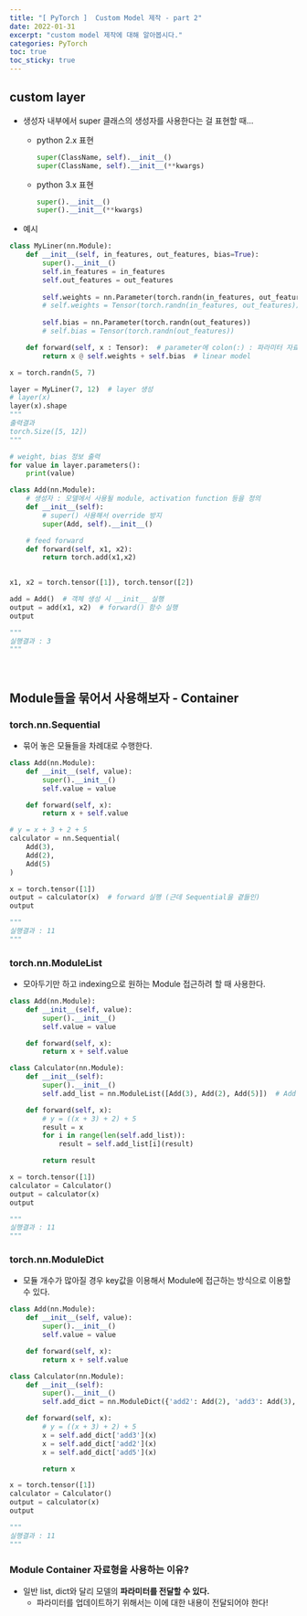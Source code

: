 ```yaml
---
title: "[ PyTorch ]  Custom Model 제작 - part 2"
date: 2022-01-31
excerpt: "custom model 제작에 대해 알아봅시다."
categories: PyTorch
toc: true
toc_sticky: true
---
```



## custom layer

- 생성자 내부에서 super 클래스의 생성자를 사용한다는 걸 표현할 때...
    - python 2.x 표현
        
        ```python
        super(ClassName, self).__init__()
        super(ClassName, self).__init__(**kwargs)
        ```
        
    - python 3.x 표현
        
        ```python
        super().__init__()
        super().__init__(**kwargs)
        ```
        
- 예시

```python
class MyLiner(nn.Module):
    def __init__(self, in_features, out_features, bias=True):
        super().__init__()
        self.in_features = in_features
        self.out_features = out_features
        
        self.weights = nn.Parameter(torch.randn(in_features, out_features))
        # self.weights = Tensor(torch.randn(in_features, out_features))
        
        self.bias = nn.Parameter(torch.randn(out_features))
        # self.bias = Tensor(torch.randn(out_features))

    def forward(self, x : Tensor):  # parameter에 colon(:) : 파라미터 자료형 명시
        return x @ self.weights + self.bias  # linear model

x = torch.randn(5, 7)

layer = MyLiner(7, 12)  # layer 생성
# layer(x)
layer(x).shape
"""
출력결과
torch.Size([5, 12])
"""

# weight, bias 정보 출력 
for value in layer.parameters():
    print(value)
```

```python
class Add(nn.Module):
    # 생성자 : 모델에서 사용될 module, activation function 등을 정의
    def __init__(self):
        # super() 사용해서 override 방지
        super(Add, self).__init__()

    # feed forward
    def forward(self, x1, x2):
        return torch.add(x1,x2)
        

x1, x2 = torch.tensor([1]), torch.tensor([2]) 

add = Add()  # 객체 생성 시 __init__ 실행
output = add(x1, x2)  # forward() 함수 실행
output

""" 
실행결과 : 3
"""
```

<br/>

## Module들을 묶어서 사용해보자 - Container

### torch.nn.Sequential

- 묶어 놓은 모듈들을 차례대로 수행한다.

```python
class Add(nn.Module):
    def __init__(self, value):
        super().__init__()
        self.value = value

    def forward(self, x):
        return x + self.value

# y = x + 3 + 2 + 5
calculator = nn.Sequential(
    Add(3), 
    Add(2),
    Add(5)
)

x = torch.tensor([1])
output = calculator(x)  # forward 실행 (근데 Sequential을 곁들인)
output

"""
실행결과 : 11
"""
```

### torch.nn.ModuleList

- 모아두기만 하고 indexing으로 원하는 Module 접근하려 할 때 사용한다.

```python
class Add(nn.Module):
    def __init__(self, value):
        super().__init__()
        self.value = value

    def forward(self, x):
        return x + self.value

class Calculator(nn.Module):
    def __init__(self):
        super().__init__()
        self.add_list = nn.ModuleList([Add(3), Add(2), Add(5)])  # Add 생성자 실행

    def forward(self, x):
        # y = ((x + 3) + 2) + 5 
        result = x
        for i in range(len(self.add_list)):
            result = self.add_list[i](result)

        return result

x = torch.tensor([1])
calculator = Calculator()
output = calculator(x)
output

"""
실행결과 : 11
"""
```

### torch.nn.ModuleDict

- 모듈 개수가 많아질 경우 key값을 이용해서 Module에 접근하는 방식으로 이용할 수 있다.

```python
class Add(nn.Module):
    def __init__(self, value):
        super().__init__()
        self.value = value

    def forward(self, x):
        return x + self.value

class Calculator(nn.Module):
    def __init__(self):
        super().__init__()
        self.add_dict = nn.ModuleDict({'add2': Add(2), 'add3': Add(3), 'add5': Add(5)})

    def forward(self, x):
        # y = ((x + 3) + 2) + 5
        x = self.add_dict['add3'](x)
        x = self.add_dict['add2'](x)
        x = self.add_dict['add5'](x)

        return x

x = torch.tensor([1])
calculator = Calculator()
output = calculator(x)
output

"""
실행결과 : 11
"""
```

### Module Container 자료형을 사용하는 이유?

- 일반 list, dict와 달리 모델의 **파라미터를 전달할 수 있다.**
    - 파라미터를 업데이트하기 위해서는 이에 대한 내용이 전달되어야 한다!

